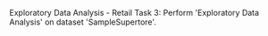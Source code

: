 Exploratory Data Analysis - Retail
Task 3: Perform 'Exploratory Data Analysis' on dataset 'SampleSupertore'.
